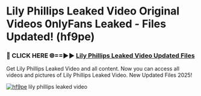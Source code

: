 # Lily Phillips Leaked Video Original Videos 0nlyFans Leaked - Files Updated! (hf9pe)

<h3>🔴 CLICK HERE 🌐==►► <a href="https://tinyurl.com/2jnfzry5" rel="nofollow">Lily Phillips Leaked Video Updated Files</a></h3>

Get Lily Phillips Leaked Video and all content. Now you can access all videos and pictures of Lily Phillips Leaked Video. New Updated Files 2025!

[![hf9pe](https://i.imgur.com/GyGTBgg.gif)](https://tinyurl.com/2jnfzry5)
lily phillips leaked video